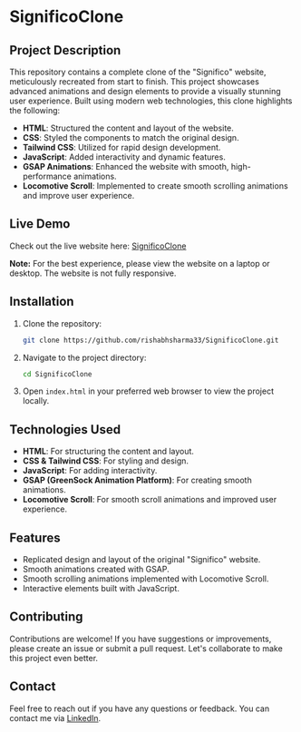 # SignificoClone

## Project Description

This repository contains a complete clone of the "Significo" website, meticulously recreated from start to finish. This project showcases advanced animations and design elements to provide a visually stunning user experience. Built using modern web technologies, this clone highlights the following:

- **HTML**: Structured the content and layout of the website.
- **CSS**: Styled the components to match the original design.
- **Tailwind CSS**: Utilized for rapid design development.
- **JavaScript**: Added interactivity and dynamic features.
- **GSAP Animations**: Enhanced the website with smooth, high-performance animations.
- **Locomotive Scroll**: Implemented to create smooth scrolling animations and improve user experience.

## Live Demo

Check out the live website here: [SignificoClone](https://rishabhsharma33.github.io/SignificoClone/)

**Note:** For the best experience, please view the website on a laptop or desktop. The website is not fully responsive.

## Installation

1. Clone the repository:
   ```bash
   git clone https://github.com/rishabhsharma33/SignificoClone.git
   ```
2. Navigate to the project directory:
   ```bash
   cd SignificoClone
   ```
3. Open `index.html` in your preferred web browser to view the project locally.

## Technologies Used

- **HTML**: For structuring the content and layout.
- **CSS & Tailwind CSS**: For styling and design.
- **JavaScript**: For adding interactivity.
- **GSAP (GreenSock Animation Platform)**: For creating smooth animations.
- **Locomotive Scroll**: For smooth scroll animations and improved user experience.

## Features

- Replicated design and layout of the original "Significo" website.
- Smooth animations created with GSAP.
- Smooth scrolling animations implemented with Locomotive Scroll.
- Interactive elements built with JavaScript.

## Contributing

Contributions are welcome! If you have suggestions or improvements, please create an issue or submit a pull request. Let's collaborate to make this project even better.

## Contact

Feel free to reach out if you have any questions or feedback. You can contact me via [LinkedIn](https://www.linkedin.com/in/rishabhsharma33).
